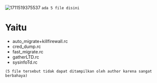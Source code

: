 ![1711519375537](https://github.com/FakeAXL00/Venom-Back/assets/164671698/46a7cf33-1e33-4589-9699-26fa09e95d50)
``ada 5 file disini`` 
# Yaitu 
- auto_migrate+killfirewall.rc
- cred_dump.rc
- fast_migrate.rc
- gatherLTD.rc
- sysinfoTd.rc

``(5 file tersebut tidak dapat ditampilkan oleh author karena sangat berbahaya)``
